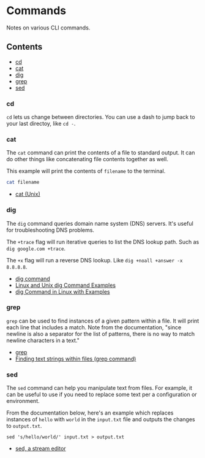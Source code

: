 # Commands

Notes on various CLI commands.

## Contents

- [cd](#cd)
- [cat](#cat)
- [dig](#dig)
- [grep](#grep)
- [sed](#sed)

### cd

`cd` lets us change between directories. You can use a dash to jump back to your last directoy, like `cd -`.

### cat

The `cat` command can print the contents of a file to standard output. It can do other things like concatenating file contents together as well.

This example will print the contents of `filename` to the terminal.

```bash
cat filename
```

- [cat (Unix)](https://en.wikipedia.org/wiki/Cat_(Unix))

### dig

The `dig` command queries domain name system (DNS) servers. It's useful for troubleshooting DNS problems. 

The `+trace` flag will run iterative queries to list the DNS lookup path. Such as `dig google.com +trace`.

The `+x` flag will run a reverse DNS lookup. Like `dig +noall +answer -x 8.8.8.8`.

- [dig command](https://www.ibm.com/docs/en/aix/7.3?topic=d-dig-command)
- [Linux and Unix dig Command Examples](https://www.cyberciti.biz/faq/linux-unix-dig-command-examples-usage-syntax/)
- [dig Command in Linux with Examples](https://www.geeksforgeeks.org/dig-command-in-linux-with-examples/)

### grep

`grep` can be used to find instances of a given pattern within a file. It will print each line that includes a match. Note from the documentation, "since newline is also a separator for the list of patterns, there is no way to match newline characters in a text."

- [grep](https://www.gnu.org/software/grep/manual/grep.html)
- [Finding text strings within files (grep command)](https://www.ibm.com/docs/en/aix/7.3?topic=files-finding-text-strings-within-grep-command)

### sed

The `sed` command can help you manipulate text from files. For example, it can be useful to use if you need to replace some text per a configuration or environment.

From the documentation below, here's an example which replaces instances of `hello` with `world` in the `input.txt` file and outputs the changes to `output.txt`.

```shell
sed 's/hello/world/' input.txt > output.txt
```

- [sed, a stream editor](https://www.gnu.org/software/sed/manual/sed.html)
